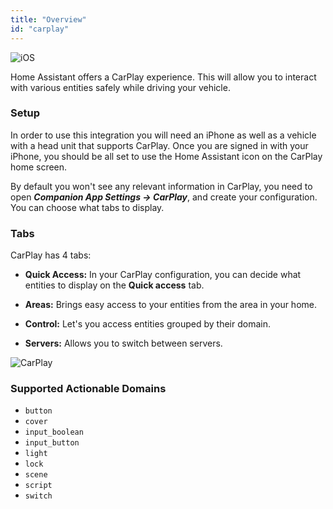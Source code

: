 ```yaml
---
title: "Overview"
id: "carplay"
---
```


![iOS](/assets/iOS.svg)

Home Assistant offers a CarPlay experience. This will allow you to interact with various entities safely while driving your vehicle.

### Setup

In order to use this integration you will need an iPhone as well as a vehicle with a head unit that supports CarPlay. Once you are signed in with your iPhone, you should be all set to use the Home Assistant icon on the CarPlay home screen.

By default you won't see any relevant information in CarPlay, you need to open ***Companion App Settings → CarPlay***, and create your configuration. You can choose what tabs to display.

### Tabs

CarPlay has 4 tabs:

- **Quick Access:** In your CarPlay configuration, you can decide what entities to display on the **Quick access** tab.

- **Areas:** Brings easy access to your entities from the area in your home.
- **Control:** Let's you access entities grouped by their domain.
- **Servers:** Allows you to switch between servers.

![CarPlay](/assets/ios/CarPlay.png)

### Supported Actionable Domains

- `button`
- `cover`
- `input_boolean`
- `input_button`
- `light`
- `lock`
- `scene`
- `script`
- `switch`
